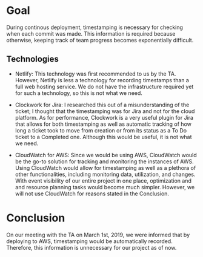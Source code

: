 # Goal
During continous deployment, timestamping is necessary for checking when each commit was made. This information is required because otherwise, keeping track of team progress becomes exponentially difficult.

## Technologies

* Netlify: This technology was first recommended to us by the TA. However, Netlify is less a technology for recording timestamps than a full web hosting service. We do not have the infrastructure required yet for such a technology, so this is not what we need.

* Clockwork for Jira: I researched this out of a misunderstanding of the ticket; I thought that the timestamping was for Jira and not for the cloud platform. As for performance, Clockwork is a very useful plugin for Jira that allows for both timestamping as well as automatic tracking of how long a ticket took to move from creation or from its status as a To Do ticket to a Completed one. Although this would be useful, it is not what we need.

* CloudWatch for AWS: Since we would be using AWS, CloudWatch would be the go-to solution for tracking and monitoring the instances of AWS. Using CloudWatch would allow for timestamping as well as a plethora of other functionalities, including monitoring data, utilization, and changes. With event visibility of our entire project in one place, optimization and and resource planning tasks would become much simpler. However, we will not use CloudWatch for reasons stated in the Conclusion.

# Conclusion
On our meeting with the TA on March 1st, 2019, we were informed that by deploying to AWS, timestamping would be automatically recorded. Therefore, this information is unnecessary for our project as of now.